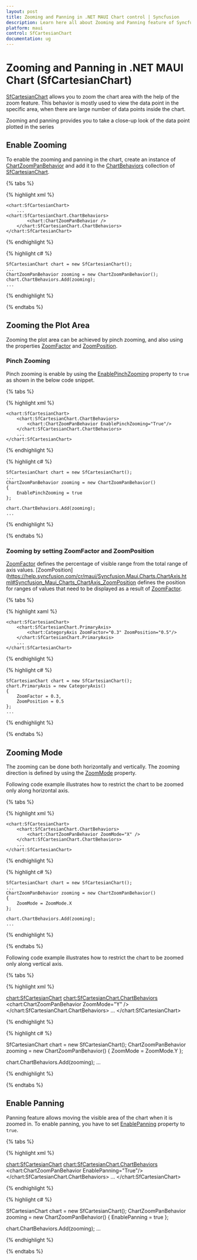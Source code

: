 ```yaml
---
layout: post
title: Zooming and Panning in .NET MAUI Chart control | Syncfusion
description: Learn here all about Zooming and Panning feature of Syncfusion .NET MAUI Chart(SfCartesianChart) control.
platform: maui
control: SfCartesianChart
documentation: ug
---
```


# Zooming and Panning in .NET MAUI Chart (SfCartesianChart)

[SfCartesianChart](https://help.syncfusion.com/cr/maui/Syncfusion.Maui.Charts.SfCartesianChart.html?tabs=tabid-1) allows you to zoom the chart area with the help of the zoom feature. This behavior is mostly used to view the data point in the specific area, when there are large number of data points inside the chart.

Zooming and panning provides you to take a close-up look of the data point plotted in the series

## Enable Zooming

To enable the zooming and panning in the chart, create an instance of [ChartZoomPanBehavior](https://help.syncfusion.com/cr/maui/Syncfusion.Maui.Charts.ChartZoomPanBehavior.html?tabs=tabid-1) and add it to the [ChartBehaviors](https://help.syncfusion.com/cr/maui/Syncfusion.Maui.Charts.ChartBase.html#Syncfusion_Maui_Charts_ChartBase_ChartBehaviors) collection of [SfCartesianChart](https://help.syncfusion.com/cr/maui/Syncfusion.Maui.Charts.SfCartesianChart.html?tabs=tabid-1).

{% tabs %}

{% highlight xml %}

    <chart:SfCartesianChart>
        ...
    <chart:SfCartesianChart.ChartBehaviors>
            <chart:ChartZoomPanBehavior />
        </chart:SfCartesianChart.ChartBehaviors>
    </chart:SfCartesianChart>

{% endhighlight %}

{% highlight c# %}

    SfCartesianChart chart = new SfCartesianChart();
    ...
    ChartZoomPanBehavior zooming = new ChartZoomPanBehavior();
    chart.ChartBehaviors.Add(zooming);
    ...

{% endhighlight %}

{% endtabs %}

## Zooming the Plot Area

Zooming the plot area can be achieved by pinch zooming, and also using the properties [ZoomFactor](https://help.syncfusion.com/cr/maui/Syncfusion.Maui.Charts.ChartAxis.html#Syncfusion_Maui_Charts_ChartAxis_ZoomFactor) and [ZoomPosition](https://help.syncfusion.com/cr/maui/Syncfusion.Maui.Charts.ChartAxis.html#Syncfusion_Maui_Charts_ChartAxis_ZoomPosition).

### Pinch Zooming

Pinch zooming is enable by using the [EnablePinchZooming](https://help.syncfusion.com/cr/maui/Syncfusion.Maui.Charts.ChartZoomPanBehavior.html#Syncfusion_Maui_Charts_ChartZoomPanBehavior_EnablePinchZooming) property to `true` as shown in the below code snippet.

{% tabs %}

{% highlight xml %}

    <chart:SfCartesianChart>
        <chart:SfCartesianChart.ChartBehaviors>
            <chart:ChartZoomPanBehavior EnablePinchZooming="True"/>
        </chart:SfCartesianChart.ChartBehaviors>
        ...
    </chart:SfCartesianChart>

{% endhighlight %}

{% highlight c# %}

    SfCartesianChart chart = new SfCartesianChart();
    ...
    ChartZoomPanBehavior zooming = new ChartZoomPanBehavior()
    {
        EnablePinchZooming = true
    };

    chart.ChartBehaviors.Add(zooming);
    ...

{% endhighlight %}

{% endtabs %}

### Zooming by setting ZoomFactor and ZoomPosition

[ZoomFactor](https://help.syncfusion.com/cr/maui/Syncfusion.Maui.Charts.ChartAxis.html#Syncfusion_Maui_Charts_ChartAxis_ZoomFactor) defines the percentage of visible range from the total range of axis values. [ZoomPosition](https://help.syncfusion.com/cr/maui/Syncfusion.Maui.Charts.ChartAxis.html#Syncfusion_Maui_Charts_ChartAxis_ZoomPosition defines the position for ranges of values that need to be displayed as a result of [ZoomFactor](https://help.syncfusion.com/cr/maui/Syncfusion.Maui.Charts.ChartAxis.html#Syncfusion_Maui_Charts_ChartAxis_ZoomFactor). 

{% tabs %}

{% highlight xaml %}

    <chart:SfCartesianChart>
        <chart:SfCartesianChart.PrimaryAxis>
            <chart:CategoryAxis ZoomFactor="0.3" ZoomPosition="0.5"/>
        </chart:SfCartesianChart.PrimaryAxis>
        ...
    </chart:SfCartesianChart>

{% endhighlight %}

{% highlight c# %}

    SfCartesianChart chart = new SfCartesianChart();
    chart.PrimaryAxis = new CategoryAxis()
    {
        ZoomFactor = 0.3,
        ZoomPosition = 0.5
    };
    ...

{% endhighlight %}

{% endtabs %}

## Zooming Mode

The zooming can be done both horizontally and vertically. The zooming direction is defined by using the [ZoomMode](https://help.syncfusion.com/cr/maui/Syncfusion.Maui.Charts.ChartZoomPanBehavior.html#Syncfusion_Maui_Charts_ChartZoomPanBehavior_ZoomMode) property.

Following code example illustrates how to restrict the chart to be zoomed only along horizontal axis.

{% tabs %}

{% highlight xml %}

    <chart:SfCartesianChart>
        <chart:SfCartesianChart.ChartBehaviors>
            <chart:ChartZoomPanBehavior ZoomMode="X" />
        </chart:SfCartesianChart.ChartBehaviors>
        ...
    </chart:SfCartesianChart>

{% endhighlight %}

{% highlight c# %}

    SfCartesianChart chart = new SfCartesianChart();
    ...
    ChartZoomPanBehavior zooming = new ChartZoomPanBehavior()
    {
        ZoomMode = ZoomMode.X
    };

    chart.ChartBehaviors.Add(zooming);
    ...

{% endhighlight %}

{% endtabs %}

Following code example illustrates how to restrict the chart to be zoomed only along vertical axis.

{% tabs %}

{% highlight xml %}

<chart:SfCartesianChart>
    <chart:SfCartesianChart.ChartBehaviors>
        <chart:ChartZoomPanBehavior ZoomMode="Y" />
    </chart:SfCartesianChart.ChartBehaviors>
    ...
</chart:SfCartesianChart>

{% endhighlight %}

{% highlight c# %}

SfCartesianChart chart = new SfCartesianChart();
ChartZoomPanBehavior zooming = new ChartZoomPanBehavior()
{
    ZoomMode = ZoomMode.Y
};

chart.ChartBehaviors.Add(zooming);
...

{% endhighlight %}

{% endtabs %}

## Enable Panning

Panning feature allows moving the visible area of the chart when it is zoomed in. To enable panning, you have to set [EnablePanning](https://help.syncfusion.com/cr/maui/Syncfusion.Maui.Charts.ChartZoomPanBehavior.html#Syncfusion_Maui_Charts_ChartZoomPanBehavior_EnablePanning) property to `true`.

{% tabs %}

{% highlight xml %}

<chart:SfCartesianChart>
    <chart:SfCartesianChart.ChartBehaviors>
        <chart:ChartZoomPanBehavior EnablePanning="True"/>
    </chart:SfCartesianChart.ChartBehaviors>
    ...
</chart:SfCartesianChart>

{% endhighlight %}

{% highlight c# %}

SfCartesianChart chart = new SfCartesianChart();
ChartZoomPanBehavior zooming = new ChartZoomPanBehavior()
{
    EnablePanning = true
};

chart.ChartBehaviors.Add(zooming);
...

{% endhighlight %}

{% endtabs %}